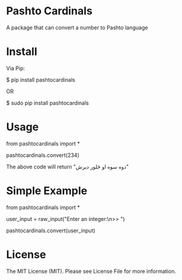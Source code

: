 Pashto Cardinals
=================
A package that can convert a number to Pashto language


Install
=========
Via Pip:

$ pip install pashtocardinals

OR

$ sudo pip install pashtocardinals


Usage
======
from pashtocardinals import *

pashtocardinals.convert(234) 

The above code will return "دوه سوه او څلور دیرش"


Simple Example
==============
from pashtocardinals import *

user_input = raw_input("Enter an integer:\n>> ")

pashtocardinals.convert(user_input)


License
=======
The MIT License (MIT). Please see License File for more information.
